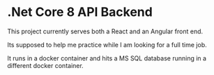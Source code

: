 ﻿# .Net Core 8 API Backend

This project currently serves both a React and an Angular front end.

Its supposed to help me practice while I am looking for a full time job.

It runs in a docker container and hits a MS SQL database running in a different docker container.